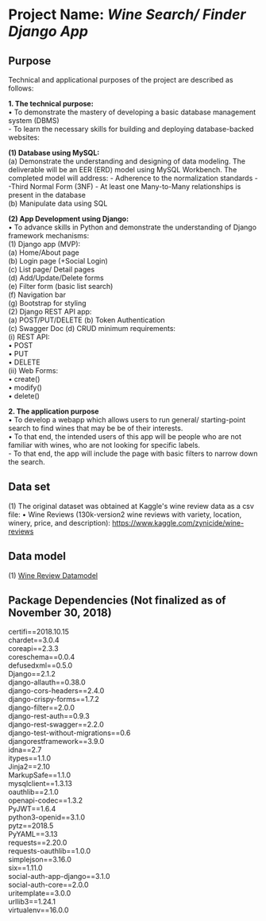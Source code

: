 # Project Name: *Wine Search/ Finder Django App* #  


## Purpose  ##
Technical and applicational purposes of the project are described as follows:  

**1. The technical purpose:**  
    • To demonstrate the mastery of developing a basic database management system (DBMS)  
        - To learn the necessary skills for building and deploying database-backed websites:  

**(1) Database using MySQL:**  
            (a) Demonstrate the understanding and designing of data modeling.  The deliverable will be an EER (ERD) 
            model using MySQL Workbench. The completed model will address:
             - Adherence to the normalization standards --Third Normal Form (3NF)
             - At least one Many-to-Many relationships is present in the database  
            (b) Manipulate data using SQL

**(2) App Development using Django:**  
    • To advance skills in Python and demonstrate the understanding of Django framework 
 mechanisms:  
            (1) Django app (MVP):  
                (a) Home/About page  
                (b) Login page (+Social Login)  
                (c) List page/ Detail pages  
                (d) Add/Update/Delete forms  
                (e) Filter form (basic list search)  
                (f) Navigation bar  
                (g) Bootstrap for styling  
            (2) Django REST API app:  
                (a) POST/PUT/DELETE
                (b) Token Authentication  
                (c) Swagger Doc
                (d) CRUD minimum requirements:  
                    (i) REST API:  
                        • POST  
                        • PUT  
                        • DELETE    
                    (ii) Web Forms:  
                        • create()  
                        • modify()  
                        • delete()  
                                                                   
**2. The application purpose**  
    • To develop a webapp which allows users to run general/ starting-point search to find wines that 
    may be be of their interests.  
    • To that end, the intended users of this app will be people who are not familiar with wines, who are not
     looking for specific labels.  
        - To that end, the app will include the page with basic filters to narrow down the search.
        
## Data set
(1) The original dataset was obtained at Kaggle's wine review data as a csv file:
•	Wine Reviews (130k-version2 wine reviews with variety, location, winery, price, 
and description): <https://www.kaggle.com/zynicide/wine-reviews>  


## Data model
(1) [Wine Review Datamodel](https://github.com/lopiyuquita/si664finalproject/blob/master/static/si664finalprojectlogicaldbmodel.png)  


## Package Dependencies (Not finalized as of November 30, 2018)
certifi==2018.10.15  
chardet==3.0.4  
coreapi==2.3.3  
coreschema==0.0.4  
defusedxml==0.5.0  
Django==2.1.2  
django-allauth==0.38.0  
django-cors-headers==2.4.0  
django-crispy-forms==1.7.2  
django-filter==2.0.0  
django-rest-auth==0.9.3  
django-rest-swagger==2.2.0  
django-test-without-migrations==0.6  
djangorestframework==3.9.0  
idna==2.7  
itypes==1.1.0  
Jinja2==2.10  
MarkupSafe==1.1.0  
mysqlclient==1.3.13  
oauthlib==2.1.0  
openapi-codec==1.3.2  
PyJWT==1.6.4  
python3-openid==3.1.0  
pytz==2018.5  
PyYAML==3.13  
requests==2.20.0  
requests-oauthlib==1.0.0  
simplejson==3.16.0  
six==1.11.0  
social-auth-app-django==3.1.0  
social-auth-core==2.0.0  
uritemplate==3.0.0  
urllib3==1.24.1  
virtualenv==16.0.0  


